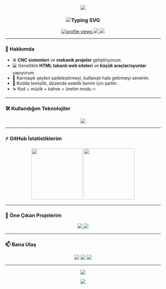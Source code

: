 <!-- README.md -->
<p align="center">
  <img src="https://capsule-render.vercel.app/api?type=waving&color=00f0ff&height=200&section=header&text=Hey%20I'm%20Sheep!%20🐑&fontSize=45&fontColor=ffffff&animation=twinkling"/>
</p>

<h3 align="center">
  <img src="https://readme-typing-svg.demolab.com?font=Fira+Code&pause=1200&color=00FFFF&center=true&vCenter=true&width=435&lines=Active+CNC+Developer;HTML+%26+Web+Developer;Mini+Games+%26+Tool+Creator;Always+Building+Something+Cool+🚀" alt="Typing SVG" />
</h3>

<p align="center">
  <a href="https://github.com/sheep-ghub">
    <img src="https://komarev.com/ghpvc/?username=sheep-ghub&label=Profile%20Views&color=00ffcc&style=flat" alt="profile views" />
  </a>
  <a href="https://discord.com/users/YOURDISCORDID">
    <img src="https://img.shields.io/badge/Discord-Sheep%230000-5865F2?style=flat&logo=discord&logoColor=white" />
  </a>
  <img src="https://img.shields.io/badge/Location-Turkey-red?style=flat" />
</p>

---

### 🧠 Hakkımda
- ⚙️ **CNC sistemleri** ve **mekanik projeler** geliştiriyorum.  
- 💻 Genellikle **HTML tabanlı web siteleri** ve **küçük araçlar/oyunlar** yapıyorum.  
- 🧩 Karmaşık şeyleri sadeleştirmeyi, kullanışlı hale getirmeyi severim.  
- 🧠 Kodda temizlik, düzende estetik benim için şarttır.  
- ☕ Kod + müzik + kahve = üretim modu 🔥  

---

### 🛠️ Kullandığım Teknolojiler
<p align="center">
  <img src="https://skillicons.dev/icons?i=html,css,js,cpp,python,arduino,vscode,github" />
</p>

---

### ⚡ GitHub İstatistiklerim
<p align="center">
  <img src="https://github-readme-stats.vercel.app/api?username=sheep-ghub&show_icons=true&theme=tokyonight&hide_border=true" height="165" />
  <img src="https://github-readme-stats.vercel.app/api/top-langs/?username=sheep-ghub&layout=compact&theme=tokyonight&hide_border=true" height="165" />
</p>

---

### 🚀 Öne Çıkan Projelerim
<p align="center">
  <a href="https://github.com/sheep-ghub">
    <img src="https://github-readme-stats.vercel.app/api/pin/?username=sheep-ghub&repo=CNC-Tool-System&theme=tokyonight&hide_border=true" />
  </a>
  <a href="https://github.com/sheep-ghub">
    <img src="https://github-readme-stats.vercel.app/api/pin/?username=sheep-ghub&repo=Mini-Game-Project&theme=tokyonight&hide_border=true" />
  </a>
</p>

---

### 📫 Bana Ulaş
<p align="center">
  <a href="mailto:sheepghub@gmail.com"><img src="https://img.shields.io/badge/Gmail-D14836?style=flat&logo=gmail&logoColor=white" /></a>
  <a href="https://instagram.com/YOURINSTA"><img src="https://img.shields.io/badge/Instagram-E4405F?style=flat&logo=instagram&logoColor=white" /></a>
  <a href="https://discord.com/users/YOURDISCORDID"><img src="https://img.shields.io/badge/Discord-7289DA?style=flat&logo=discord&logoColor=white" /></a>
</p>

---

<p align="center">
  <img src="https://github-readme-streak-stats.herokuapp.com/?user=sheep-ghub&theme=tokyonight&hide_border=true" />
</p>

<p align="center">
  <img src="https://capsule-render.vercel.app/api?type=waving&color=00f0ff&height=120&section=footer"/>
</p>
